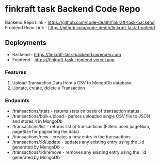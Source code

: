 # finkraft task Backend Code Repo

Backend Repo Link - https://github.com/code-death/finkraft-task-backend
Frontend Repo Link - https://github.com/code-death/finkraft-task-frontend

## Deployments

- Backend - https://finkraft-task-backend.onrender.com
- Frontend - https://finkraft-task-frontend.vercel.app

### Features 

1. Upload Transaction Data from a CSV to MongoDb database
2. Update, create, delete a Transaction

### Endpoints

- /transactions/stats - returns stats on basis of transaction status
- /transactions/bulk-upload - parses uploaded single CSV file to JSON and stores it in MongoDb
- /transactions/list - returns list of transactions (Filters used pageNum, pageSize for paginating the data)
- /transactions/new - creates a new entry in the transactions
- /transactions/:id/update - updates any existing entry using the _id generated by MongoDb
- /transactions/:id/remove - removes any existing entry using the _id generated by MongoDb

